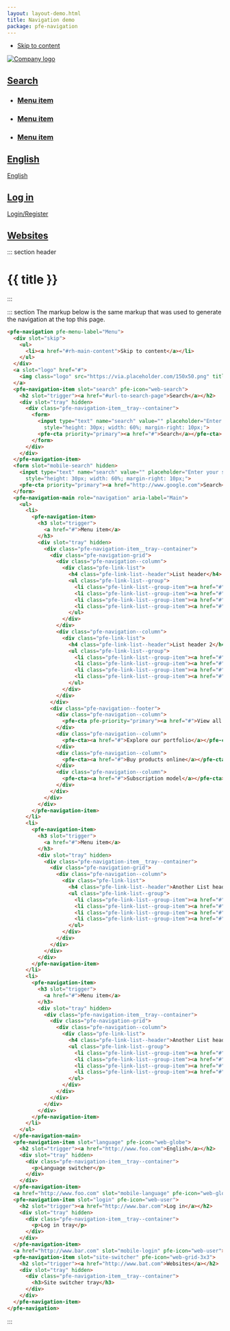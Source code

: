 ```yaml
---
layout: layout-demo.html
title: Navigation demo
package: pfe-navigation
---
```

<link rel="stylesheet" href="/elements/{{ package }}/dist/{{ package }}--lightdom.css">
<script type="module" src="/elements/{{ package }}/dist/{{ package }}.min.js"></script>
<script type="module" src="/elements/pfe-cta/dist/pfe-cta.min.js"></script>

<pfe-navigation pfe-menu-label="Menu">
  <div slot="skip">
    <ul>
      <li><a href="#rh-main-content">Skip to content</a></li>
    </ul>
  </div>
  <a slot="logo" href="#">
    <img class="logo" src="https://via.placeholder.com/150x50.png" title="Company logo" />
  </a>
  <pfe-navigation-item slot="search" pfe-icon="web-search">
    <h2 slot="trigger"><a href="#url-to-search-page">Search</a></h2>
    <div slot="tray" hidden>
      <div class="pfe-navigation-item__tray--container">
        <form>
          <input type="text" name="search" value="" placeholder="Enter your search term"
            style="height: 30px; width: 60%; margin-right: 10px;">
          <pfe-cta priority="primary"><a href="#">Search</a></pfe-cta>
        </form>
      </div>
    </div>
  </pfe-navigation-item>
  <form slot="mobile-search" hidden>
    <input type="text" name="search" value="" placeholder="Enter your search term"
      style="height: 30px; width: 60%; margin-right: 10px;">
    <pfe-cta priority="primary"><a href="http://www.google.com">Search</a></pfe-cta>
  </form>
  <pfe-navigation-main role="navigation" aria-label="Main">
    <ul>
      <li>
        <pfe-navigation-item>
          <h3 slot="trigger">
            <a href="#">Menu item</a>
          </h3>
          <div slot="tray" hidden>
            <div class="pfe-navigation-item__tray--container">
              <div class="pfe-navigation-grid">
                <div class="pfe-navigation--column">
                  <div class="pfe-link-list">
                    <h4 class="pfe-link-list--header">List header</h4>
                    <ul class="pfe-link-list--group">
                      <li class="pfe-link-list--group-item"><a href="#">Item 1</a></li>
                      <li class="pfe-link-list--group-item"><a href="#">Item 2</a></li>
                      <li class="pfe-link-list--group-item"><a href="#">Item 3</a></li>
                      <li class="pfe-link-list--group-item"><a href="#">Item 4</a></li>
                    </ul>
                  </div>
                </div>
                <div class="pfe-navigation--column">
                  <div class="pfe-link-list">
                    <h4 class="pfe-link-list--header">List header 2</h4>
                    <ul class="pfe-link-list--group">
                      <li class="pfe-link-list--group-item"><a href="#">Item 1</a></li>
                      <li class="pfe-link-list--group-item"><a href="#">Item 2</a></li>
                      <li class="pfe-link-list--group-item"><a href="#">Item 3</a></li>
                      <li class="pfe-link-list--group-item"><a href="#">Item 4</a></li>
                    </ul>
                  </div>
                </div>
              </div>
              <div class="pfe-navigation--footer">
                <div class="pfe-navigation--column">
                  <pfe-cta priority="primary"><a href="#">View all products</a></pfe-cta>
                </div>
                <div class="pfe-navigation--column">
                  <pfe-cta><a href="#">Explore our portfolio</a></pfe-cta>
                </div>
                <div class="pfe-navigation--column">
                  <pfe-cta><a href="#">Buy products online</a></pfe-cta>
                </div>
                <div class="pfe-navigation--column">
                  <pfe-cta><a href="#">Subscription model</a></pfe-cta>
                </div>
              </div>
            </div>
          </div>
        </pfe-navigation-item>
      </li>
      <li>
        <pfe-navigation-item>
          <h3 slot="trigger">
            <a href="#">Menu item</a>
          </h3>
          <div slot="tray" hidden>
            <div class="pfe-navigation-item__tray--container">
              <div class="pfe-navigation-grid">
                <div class="pfe-navigation--column">
                  <div class="pfe-link-list">
                    <h4 class="pfe-link-list--header">Another List header</h4>
                    <ul class="pfe-link-list--group">
                      <li class="pfe-link-list--group-item"><a href="#">Item 1</a></li>
                      <li class="pfe-link-list--group-item"><a href="#">Item 2</a></li>
                      <li class="pfe-link-list--group-item"><a href="#">Item 3</a></li>
                      <li class="pfe-link-list--group-item"><a href="#">Item 4</a></li>
                    </ul>
                  </div>
                </div>
              </div>
            </div>
          </div>
        </pfe-navigation-item>
      </li>
      <li>
        <pfe-navigation-item>
          <h3 slot="trigger">
            <a href="#">Menu item</a>
          </h3>
          <div slot="tray" hidden>
            <div class="pfe-navigation-item__tray--container">
              <div class="pfe-navigation-grid">
                <div class="pfe-navigation--column">
                  <div class="pfe-link-list">
                    <h4 class="pfe-link-list--header">Another List header</h4>
                    <ul class="pfe-link-list--group">
                      <li class="pfe-link-list--group-item"><a href="#">Item 1</a></li>
                      <li class="pfe-link-list--group-item"><a href="#">Item 2</a></li>
                      <li class="pfe-link-list--group-item"><a href="#">Item 3</a></li>
                      <li class="pfe-link-list--group-item"><a href="#">Item 4</a></li>
                    </ul>
                  </div>
                </div>
              </div>
            </div>
          </div>
        </pfe-navigation-item>
      </li>
    </ul>
  </pfe-navigation-main>
  <pfe-navigation-item slot="language" pfe-icon="web-globe">
    <h2 slot="trigger"><a href="http://www.foo.com">English</a></h2>
    <div slot="tray" hidden>
      <div class="pfe-navigation-item__tray--container">
        <p>Language switcher</p>
      </div>
    </div>
  </pfe-navigation-item>
  <a href="http://www.foo.com" slot="mobile-language" pfe-icon="web-globe">English</a>
  <pfe-navigation-item slot="login" pfe-icon="web-user">
    <h2 slot="trigger"><a href="http://www.bar.com">Log in</a></h2>
    <div slot="tray" hidden>
      <div class="pfe-navigation-item__tray--container">
        <p>Log in tray</p>
      </div>
    </div>
  </pfe-navigation-item>
  <a href="http://www.bar.com" slot="mobile-login" pfe-icon="web-user">Login/Register</a>
  <pfe-navigation-item slot="site-switcher" pfe-icon="web-grid-3x3">
    <h2 slot="trigger"><a href="http://www.bat.com">Websites</a></h2>
    <div slot="tray" hidden>
      <div class="pfe-navigation-item__tray--container">
        <h3>Site switcher tray</h3>
      </div>
    </div>
  </pfe-navigation-item>
</pfe-navigation>

<main>

::: section header
# {{ title }}
:::

::: section
The markup below is the same markup that was used to generate the navigation at the top this page.

```html
<pfe-navigation pfe-menu-label="Menu">
  <div slot="skip">
    <ul>
      <li><a href="#rh-main-content">Skip to content</a></li>
    </ul>
  </div>
  <a slot="logo" href="#">
    <img class="logo" src="https://via.placeholder.com/150x50.png" title="Company logo" />
  </a>
  <pfe-navigation-item slot="search" pfe-icon="web-search">
    <h2 slot="trigger"><a href="#url-to-search-page">Search</a></h2>
    <div slot="tray" hidden>
      <div class="pfe-navigation-item__tray--container">
        <form>
          <input type="text" name="search" value="" placeholder="Enter your search term"
            style="height: 30px; width: 60%; margin-right: 10px;">
          <pfe-cta priority="primary"><a href="#">Search</a></pfe-cta>
        </form>
      </div>
    </div>
  </pfe-navigation-item>
  <form slot="mobile-search" hidden>
    <input type="text" name="search" value="" placeholder="Enter your search term"
      style="height: 30px; width: 60%; margin-right: 10px;">
    <pfe-cta priority="primary"><a href="http://www.google.com">Search</a></pfe-cta>
  </form>
  <pfe-navigation-main role="navigation" aria-label="Main">
    <ul>
      <li>
        <pfe-navigation-item>
          <h3 slot="trigger">
            <a href="#">Menu item</a>
          </h3>
          <div slot="tray" hidden>
            <div class="pfe-navigation-item__tray--container">
              <div class="pfe-navigation-grid">
                <div class="pfe-navigation--column">
                  <div class="pfe-link-list">
                    <h4 class="pfe-link-list--header">List header</h4>
                    <ul class="pfe-link-list--group">
                      <li class="pfe-link-list--group-item"><a href="#">Item 1</a></li>
                      <li class="pfe-link-list--group-item"><a href="#">Item 2</a></li>
                      <li class="pfe-link-list--group-item"><a href="#">Item 3</a></li>
                      <li class="pfe-link-list--group-item"><a href="#">Item 4</a></li>
                    </ul>
                  </div>
                </div>
                <div class="pfe-navigation--column">
                  <div class="pfe-link-list">
                    <h4 class="pfe-link-list--header">List header 2</h4>
                    <ul class="pfe-link-list--group">
                      <li class="pfe-link-list--group-item"><a href="#">Item 1</a></li>
                      <li class="pfe-link-list--group-item"><a href="#">Item 2</a></li>
                      <li class="pfe-link-list--group-item"><a href="#">Item 3</a></li>
                      <li class="pfe-link-list--group-item"><a href="#">Item 4</a></li>
                    </ul>
                  </div>
                </div>
              </div>
              <div class="pfe-navigation--footer">
                <div class="pfe-navigation--column">
                  <pfe-cta pfe-priority="primary"><a href="#">View all products</a></pfe-cta>
                </div>
                <div class="pfe-navigation--column">
                  <pfe-cta><a href="#">Explore our portfolio</a></pfe-cta>
                </div>
                <div class="pfe-navigation--column">
                  <pfe-cta><a href="#">Buy products online</a></pfe-cta>
                </div>
                <div class="pfe-navigation--column">
                  <pfe-cta><a href="#">Subscription model</a></pfe-cta>
                </div>
              </div>
            </div>
          </div>
        </pfe-navigation-item>
      </li>
      <li>
        <pfe-navigation-item>
          <h3 slot="trigger">
            <a href="#">Menu item</a>
          </h3>
          <div slot="tray" hidden>
            <div class="pfe-navigation-item__tray--container">
              <div class="pfe-navigation-grid">
                <div class="pfe-navigation--column">
                  <div class="pfe-link-list">
                    <h4 class="pfe-link-list--header">Another List header</h4>
                    <ul class="pfe-link-list--group">
                      <li class="pfe-link-list--group-item"><a href="#">Item 1</a></li>
                      <li class="pfe-link-list--group-item"><a href="#">Item 2</a></li>
                      <li class="pfe-link-list--group-item"><a href="#">Item 3</a></li>
                      <li class="pfe-link-list--group-item"><a href="#">Item 4</a></li>
                    </ul>
                  </div>
                </div>
              </div>
            </div>
          </div>
        </pfe-navigation-item>
      </li>
      <li>
        <pfe-navigation-item>
          <h3 slot="trigger">
            <a href="#">Menu item</a>
          </h3>
          <div slot="tray" hidden>
            <div class="pfe-navigation-item__tray--container">
              <div class="pfe-navigation-grid">
                <div class="pfe-navigation--column">
                  <div class="pfe-link-list">
                    <h4 class="pfe-link-list--header">Another List header</h4>
                    <ul class="pfe-link-list--group">
                      <li class="pfe-link-list--group-item"><a href="#">Item 1</a></li>
                      <li class="pfe-link-list--group-item"><a href="#">Item 2</a></li>
                      <li class="pfe-link-list--group-item"><a href="#">Item 3</a></li>
                      <li class="pfe-link-list--group-item"><a href="#">Item 4</a></li>
                    </ul>
                  </div>
                </div>
              </div>
            </div>
          </div>
        </pfe-navigation-item>
      </li>
    </ul>
  </pfe-navigation-main>
  <pfe-navigation-item slot="language" pfe-icon="web-globe">
    <h2 slot="trigger"><a href="http://www.foo.com">English</a></h2>
    <div slot="tray" hidden>
      <div class="pfe-navigation-item__tray--container">
        <p>Language switcher</p>
      </div>
    </div>
  </pfe-navigation-item>
  <a href="http://www.foo.com" slot="mobile-language" pfe-icon="web-globe">English</a>
  <pfe-navigation-item slot="login" pfe-icon="web-user">
    <h2 slot="trigger"><a href="http://www.bar.com">Log in</a></h2>
    <div slot="tray" hidden>
      <div class="pfe-navigation-item__tray--container">
        <p>Log in tray</p>
      </div>
    </div>
  </pfe-navigation-item>
  <a href="http://www.bar.com" slot="mobile-login" pfe-icon="web-user">Login/Register</a>
  <pfe-navigation-item slot="site-switcher" pfe-icon="web-grid-3x3">
    <h2 slot="trigger"><a href="http://www.bat.com">Websites</a></h2>
    <div slot="tray" hidden>
      <div class="pfe-navigation-item__tray--container">
        <h3>Site switcher tray</h3>
      </div>
    </div>
  </pfe-navigation-item>
</pfe-navigation>
```
:::

</main>